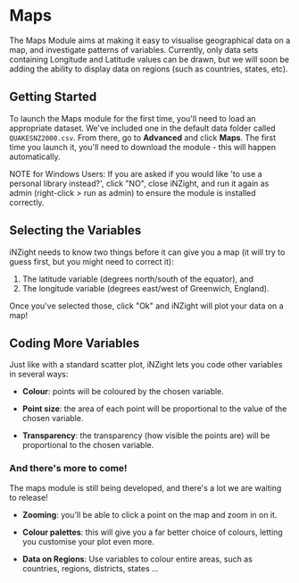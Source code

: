 # Maps

The Maps Module aims at making it easy to visualise geographical data on a map, and investigate patterns of variables. Currently, only data sets containing Longitude and Latitude values can be drawn, but we will soon be adding the ability to display data on regions (such as countries, states, etc).


## Getting Started

To launch the Maps module for the first time, you'll need to load an appropriate dataset. We've included one in the default data folder called <code>QUAKESNZ2000.csv</code>. From there, go to __Advanced__ and click __Maps__. The first time you launch it, you'll need to download the module - this will happen automatically.

<p class="note">
  NOTE for Windows Users: If you are asked if you would like 'to use a personal library instead?', click "NO", close iNZight, and run it again as admin (right-click > run as admin) to ensure the module is installed correctly.
</p>


## Selecting the Variables

iNZight needs to know two things before it can give you a map (it will try to guess first, but you might need to correct it):

1. The latitude variable (degrees north/south of the equator), and
2. The longitude variable (degrees east/west of Greenwich, England).

Once you've selected those, click "Ok" and iNZight will plot your data on a map!


## Coding More Variables

Just like with a standard scatter plot, iNZight lets you code other variables in several ways:

- __Colour__: points will be coloured by the chosen variable.

- __Point size__: the area of each point will be proportional to the value of the chosen variable.

- __Transparency__: the transparency (how visible the points are) will be proportional to the chosen variable.


### And there's more to come!

The maps module is still being developed, and there's a lot we are waiting to release!

- __Zooming__: you'll be able to click a point on the map and zoom in on it.

- __Colour palettes__: this will give you a far better choice of colours, letting you customise your plot even more.

- __Data on Regions__: Use variables to colour entire areas, such as countries, regions, districts, states ... 
